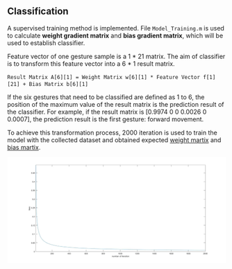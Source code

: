 Classification
--
A supervised training method is implemented. File `Model_Training.m` is used to calculate **weight gradient matrix** and **bias gradient matrix**, which will be used to establish classifier. <br> 

Feature vector of one gesture sample is a 1 * 21 matrix. The aim of classifier is to transform this feature vector into a 6 * 1 result matrix.<br>
```
Result Matrix A[6][1] = Weight Matrix w[6][1] * Feature Vector f[1][21] + Bias Matrix b[6][1]
```
If the six gestures that need to be classified are defined as 1 to 6, the position of the maximum value of the result matrix is the prediction result of the classifier. For example, if the result matrix is [0.9974 0 0 0.0026 0 0.0007], the prediction result is the first gesture: forward movement. <br> 

To achieve this transformation process, 2000 iteration is used to train the model with the collected dataset and obtained expected [weight martix](https://github.com/Real-time-embedded10/Magic-Music-Player/blob/master/Software/Hand%20Gesture%20Recognition/Software%20Used%20in%20Database%20Establishment/4.%20Classification/weight_gradient_matrix.xlsx) and [bias martix](https://github.com/Real-time-embedded10/Magic-Music-Player/blob/master/Software/Hand%20Gesture%20Recognition/Software%20Used%20in%20Database%20Establishment/4.%20Classification/bias_gradient_matrix.xlsx). <br>

![](https://github.com/Real-time-embedded10/Magic-Music-Player/blob/master/Software/Hand%20Gesture%20Recognition/Software%20Used%20in%20Database%20Establishment/4.%20Classification/loss-number%20of%20iteration.jpg)
 
 
